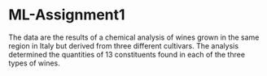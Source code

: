 # ML-Assignment1
The data are the results of a chemical analysis of wines grown in the same region in Italy but derived from three different cultivars. The analysis determined the quantities of 13 constituents found in each of the three types of wines.
